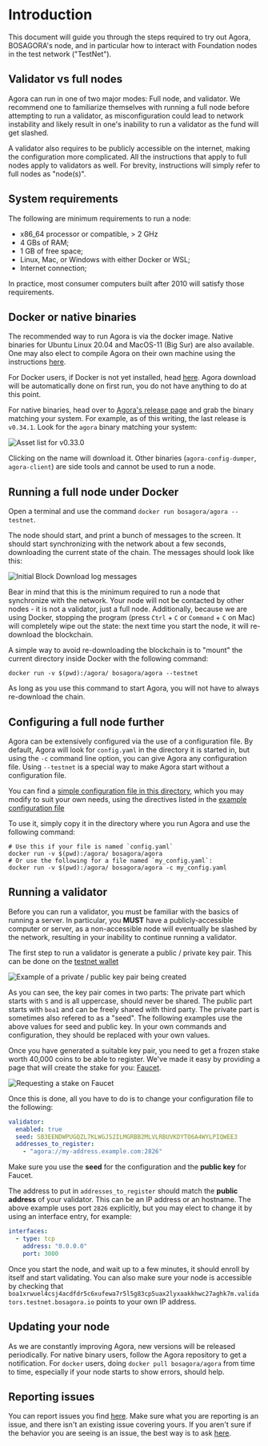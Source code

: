 # Introduction

This document will guide you through the steps required to try out Agora, BOSAGORA's node,
and in particular how to interact with Foundation nodes in the test network ("TestNet").

## Validator vs full nodes

Agora can run in one of two major modes: Full node, and validator. We recommend one to familiarize themselves with running
a full node before attempting to run a validator, as misconfiguration could lead to network instability and likely result
in one's inability to run a validator as the fund will get slashed.

A validator also requires to be publicly accessible on the internet, making the configuration more complicated.
All the instructions that apply to full nodes apply to validators as well.
For brevity, instructions will simply refer to full nodes as "node(s)".

## System requirements

The following are minimum requirements to run a node:
- x86_64 processor or compatible, > 2 GHz
- 4 GBs of RAM;
- 1 GB of free space;
- Linux, Mac, or Windows with either Docker or WSL;
- Internet connection;

In practice, most consumer computers built after 2010 will satisfy those requirements.

## Docker or native binaries

The recommended way to run Agora is via the docker image.
Native binaries for Ubuntu Linux 20.04 and MacOS-11 (Big Sur) are also available.
One may also elect to compile Agora on their own machine using the instructions [here](https://github.com/bosagora/agora#build-instructions).

For Docker users, if Docker is not yet installed, head [here](https://www.docker.com/get-started).
Agora download will be automatically done on first run, you do not have anything to do at this point.

For native binaries, head over to [Agora's release page](https://github.com/bosagora/agora/releases) and grab the binary matching your system.
For example, as of this writing, the last release is `v0.34.1`. Look for the `agora` binary matching your system:

![Asset list for v0.33.0](./Release.v0.33.0.png)

Clicking on the name will download it. Other binaries (`agora-config-dumper`, `agora-client`) are side tools
and cannot be used to run a node.

## Running a full node under Docker

Open a terminal and use the command `docker run bosagora/agora --testnet`.

The node should start, and print a bunch of messages to the screen. It should start synchronizing
with the network about a few seconds, downloading the current state of the chain.
The messages should look like this:

![Initial Block Download log messages](./IBD.png)

Bear in mind that this is the minimum required to run a node that synchronize with the network.
Your node will not be contacted by other nodes - it is not a validator, just a full node.
Additionally, because we are using Docker, stopping the program (press `Ctrl` + `C` or `Command` + `C` on Mac)
will completely wipe out the state: the next time you start the node, it will re-download the blockchain.

A simple way to avoid re-downloading the blockchain is to "mount" the current directory inside Docker
with the following command:
```shell
docker run -v $(pwd):/agora/ bosagora/agora --testnet
```

As long as you use this command to start Agora, you will not have to always re-download the chain.

## Configuring a full node further

Agora can be extensively configured via the use of a configuration file.
By default, Agora will look for `config.yaml` in the directory it is started in, but using the `-c`
command line option, you can give Agora any configuration file.
Using `--testnet` is a special way to make Agora start without a configuration file.

You can find a [simple configuration file in this directory](./config.yaml), which you may modify to suit your own needs,
using the directives listed in the [example configuration file](/doc/config.example.yaml)

To use it, simply copy it in the directory where you run Agora and use the following command:
```shell
# Use this if your file is named `config.yaml`
docker run -v $(pwd):/agora/ bosagora/agora
# Or use the following for a file named `my_config.yaml`:
docker run -v $(pwd):/agora/ bosagora/agora -c my_config.yaml
```

## Running a validator

Before you can run a validator, you must be familiar with the basics of running a server.
In particular, you **MUST** have a publicly-accessible computer or server,
as a non-accessible node will eventually be slashed by the network, resulting in your
inability to continue running a validator.

The first step to run a validator is generate a public / private key pair.
This can be done on the [testnet wallet](https://testnet.boawallet.io/)

![Example of a private / public key pair being created](./Wallet.Account.Creation.png)

As you can see, the key pair comes in two parts:
The private part which starts with `S` and is all uppercase, should never be shared.
The public part starts with `boa1` and can be freely shared with third party.
The private part is sometimes also refered to as a "seed".
The following examples use the above values for seed and public key.
In your own commands and configuration, they should be replaced with your own values.

Once you have generated a suitable key pair, you need to get a frozen stake worth
40,000 coins to be able to register. We've made it easy by providing a page that
will create the stake for you: [Faucet](https://faucet.bosagora.io/).

![Requesting a stake on Faucet](./Faucet.png)

Once this is done, all you have to do is to change your configuration file
to the following:
```yaml
validator:
  enabled: true
  seed: SB3EENDWPUGQZL7KLWGJS2ILMGRBB2MLVLRBUVKDYTO6A4WYLPIQWEE3
  addresses_to_register:
    - "agora://my-address.example.com:2826"
```

Make sure you use the **seed** for the configuration and the **public key** for Faucet.

The address to put in `addresses_to_register` should match the **public address** of your validator.
This can be an IP address or an hostname. The above example uses port `2826` explicitly,
but you may elect to change it by using an interface entry, for example:
```yaml
interfaces:
  - type: tcp
    address: "0.0.0.0"
    port: 3000
```

Once you start the node, and wait up to a few minutes, it should enroll by itself
and start validating. You can also make sure your node is accessible by checking
that `boa1xrwuel4csj4acdfdr5c6xufewa7r5l5g83cp5uax2lyxaakkhwc27aghk7m.validators.testnet.bosagora.io`
points to your own IP address.

## Updating your node

As we are constantly improving Agora, new versions will be released periodically.
For native binary users, follow the Agora repository to get a notification.
For `docker` users, doing `docker pull bosagora/agora` from time to time,
especially if your node starts to show errors, should help.

## Reporting issues

You can report issues you find [here](https://github.com/bosagora/agora/issues).
Make sure what you are reporting is an issue, and there isn't an existing issue covering yours.
If you aren't sure if the behavior you are seeing is an issue, the best way is to ask [here](https://github.com/bosagora/agora/discussions/categories/q-a).
